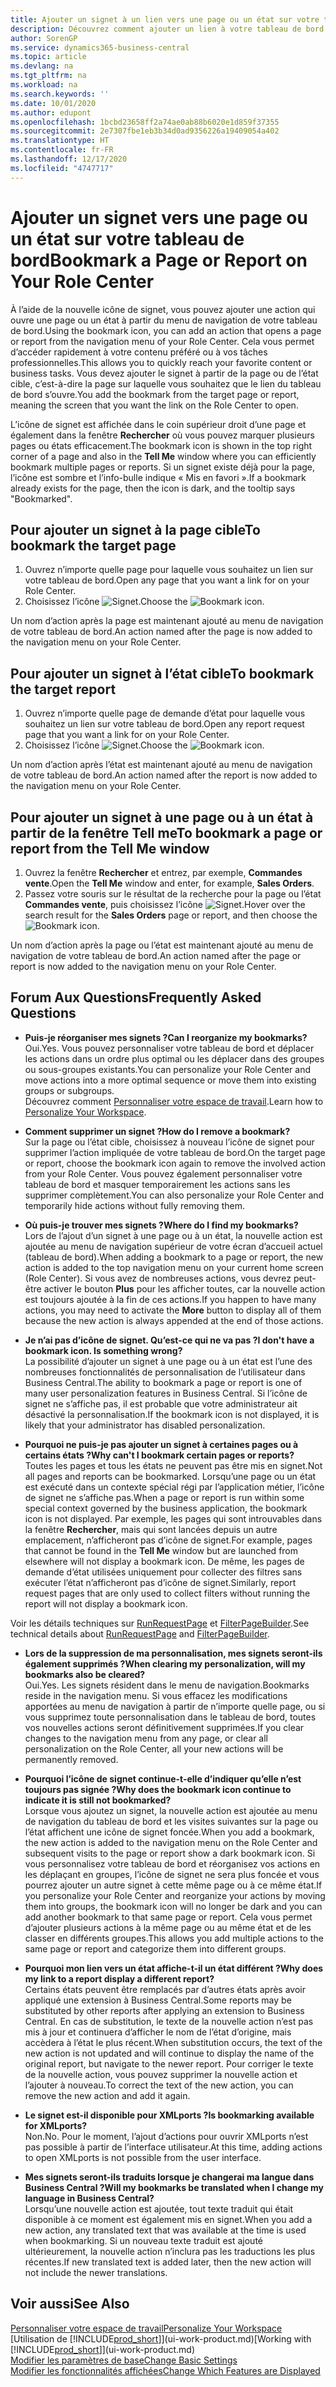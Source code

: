 ```yaml
---
title: Ajouter un signet à un lien vers une page ou un état sur votre tableau de bord | Microsoft Docs
description: Découvrez comment ajouter un lien à votre tableau de bord.
author: SorenGP
ms.service: dynamics365-business-central
ms.topic: article
ms.devlang: na
ms.tgt_pltfrm: na
ms.workload: na
ms.search.keywords: ''
ms.date: 10/01/2020
ms.author: edupont
ms.openlocfilehash: 1bcbd23658ff2a74ae0ab88b6020e1d859f37355
ms.sourcegitcommit: 2e7307fbe1eb3b34d0ad9356226a19409054a402
ms.translationtype: HT
ms.contentlocale: fr-FR
ms.lasthandoff: 12/17/2020
ms.locfileid: "4747717"
---
```

# <a name="bookmark-a-page-or-report-on-your-role-center"></a><span data-ttu-id="1de18-103">Ajouter un signet vers une page ou un état sur votre tableau de bord</span><span class="sxs-lookup"><span data-stu-id="1de18-103">Bookmark a Page or Report on Your Role Center</span></span>
<span data-ttu-id="1de18-104">À l’aide de la nouvelle icône de signet, vous pouvez ajouter une action qui ouvre une page ou un état à partir du menu de navigation de votre tableau de bord.</span><span class="sxs-lookup"><span data-stu-id="1de18-104">Using the bookmark icon, you can add an action that opens a page or report from the navigation menu of your Role Center.</span></span> <span data-ttu-id="1de18-105">Cela vous permet d’accéder rapidement à votre contenu préféré ou à vos tâches professionnelles.</span><span class="sxs-lookup"><span data-stu-id="1de18-105">This allows you to quickly reach your favorite content or business tasks.</span></span> <span data-ttu-id="1de18-106">Vous devez ajouter le signet à partir de la page ou de l’état cible, c’est-à-dire la page sur laquelle vous souhaitez que le lien du tableau de bord s’ouvre.</span><span class="sxs-lookup"><span data-stu-id="1de18-106">You add the bookmark from the target page or report, meaning the screen that you want the link on the Role Center to open.</span></span>

<span data-ttu-id="1de18-107">L’icône de signet est affichée dans le coin supérieur droit d’une page et également dans la fenêtre **Rechercher** où vous pouvez marquer plusieurs pages ou états efficacement.</span><span class="sxs-lookup"><span data-stu-id="1de18-107">The bookmark icon is shown in the top right corner of a page and also in the **Tell Me** window where you can efficiently bookmark multiple pages or reports.</span></span> <span data-ttu-id="1de18-108">Si un signet existe déjà pour la page, l’icône est sombre et l’info-bulle indique « Mis en favori ».</span><span class="sxs-lookup"><span data-stu-id="1de18-108">If a bookmark already exists for the page, then the icon is dark, and the tooltip says "Bookmarked".</span></span>

## <a name="to-bookmark-the-target-page"></a><span data-ttu-id="1de18-109">Pour ajouter un signet à la page cible</span><span class="sxs-lookup"><span data-stu-id="1de18-109">To bookmark the target page</span></span>
1. <span data-ttu-id="1de18-110">Ouvrez n’importe quelle page pour laquelle vous souhaitez un lien sur votre tableau de bord.</span><span class="sxs-lookup"><span data-stu-id="1de18-110">Open any page that you want a link for on your Role Center.</span></span>
2. <span data-ttu-id="1de18-111">Choisissez l’icône ![Signet](media/ui_bookmark_icon.png "Signet").</span><span class="sxs-lookup"><span data-stu-id="1de18-111">Choose the ![Bookmark](media/ui_bookmark_icon.png "Bookmark") icon.</span></span>

<span data-ttu-id="1de18-112">Un nom d’action après la page est maintenant ajouté au menu de navigation de votre tableau de bord.</span><span class="sxs-lookup"><span data-stu-id="1de18-112">An action named after the page is now added to the navigation menu on your Role Center.</span></span>

## <a name="to-bookmark-the-target-report"></a><span data-ttu-id="1de18-113">Pour ajouter un signet à l’état cible</span><span class="sxs-lookup"><span data-stu-id="1de18-113">To bookmark the target report</span></span>
1. <span data-ttu-id="1de18-114">Ouvrez n’importe quelle page de demande d’état pour laquelle vous souhaitez un lien sur votre tableau de bord.</span><span class="sxs-lookup"><span data-stu-id="1de18-114">Open any report request page that you want a link for on your Role Center.</span></span>
2. <span data-ttu-id="1de18-115">Choisissez l’icône ![Signet](media/ui_bookmark_icon.png "Signet").</span><span class="sxs-lookup"><span data-stu-id="1de18-115">Choose the ![Bookmark](media/ui_bookmark_icon.png "Bookmark") icon.</span></span>

<span data-ttu-id="1de18-116">Un nom d’action après l’état est maintenant ajouté au menu de navigation de votre tableau de bord.</span><span class="sxs-lookup"><span data-stu-id="1de18-116">An action named after the report is now added to the navigation menu on your Role Center.</span></span>

## <a name="to-bookmark-a-page-or-report-from-the-tell-me-window"></a><span data-ttu-id="1de18-117">Pour ajouter un signet à une page ou à un état à partir de la fenêtre Tell me</span><span class="sxs-lookup"><span data-stu-id="1de18-117">To bookmark a page or report from the Tell Me window</span></span>
1. <span data-ttu-id="1de18-118">Ouvrez la fenêtre **Rechercher** et entrez, par exemple, **Commandes vente**.</span><span class="sxs-lookup"><span data-stu-id="1de18-118">Open the **Tell Me** window and enter, for example, **Sales Orders**.</span></span>
2. <span data-ttu-id="1de18-119">Passez votre souris sur le résultat de la recherche pour la page ou l’état **Commandes vente**, puis choisissez l’icône ![Signet](media/ui_bookmark_icon.png "Signet").</span><span class="sxs-lookup"><span data-stu-id="1de18-119">Hover over the search result for the **Sales Orders** page or report, and then choose the ![Bookmark](media/ui_bookmark_icon.png "Bookmark") icon.</span></span>

<span data-ttu-id="1de18-120">Un nom d’action après la page ou l’état est maintenant ajouté au menu de navigation de votre tableau de bord.</span><span class="sxs-lookup"><span data-stu-id="1de18-120">An action named after the page or report is now added to the navigation menu on your Role Center.</span></span>


## <a name="frequently-asked-questions"></a><span data-ttu-id="1de18-121">Forum Aux Questions</span><span class="sxs-lookup"><span data-stu-id="1de18-121">Frequently Asked Questions</span></span>  

- <span data-ttu-id="1de18-122">**Puis-je réorganiser mes signets ?**</span><span class="sxs-lookup"><span data-stu-id="1de18-122">**Can I reorganize my bookmarks?**</span></span>  
<span data-ttu-id="1de18-123">Oui.</span><span class="sxs-lookup"><span data-stu-id="1de18-123">Yes.</span></span> <span data-ttu-id="1de18-124">Vous pouvez personnaliser votre tableau de bord et déplacer les actions dans un ordre plus optimal ou les déplacer dans des groupes ou sous-groupes existants.</span><span class="sxs-lookup"><span data-stu-id="1de18-124">You can personalize your Role Center and move actions into a more optimal sequence or move them into existing groups or subgroups.</span></span>  
<span data-ttu-id="1de18-125">Découvrez comment [Personnaliser votre espace de travail](ui-personalization-user.md).</span><span class="sxs-lookup"><span data-stu-id="1de18-125">Learn how to [Personalize Your Workspace](ui-personalization-user.md).</span></span>

- <span data-ttu-id="1de18-126">**Comment supprimer un signet ?**</span><span class="sxs-lookup"><span data-stu-id="1de18-126">**How do I remove a bookmark?**</span></span>  
<span data-ttu-id="1de18-127">Sur la page ou l’état cible, choisissez à nouveau l’icône de signet pour supprimer l’action impliquée de votre tableau de bord.</span><span class="sxs-lookup"><span data-stu-id="1de18-127">On the target page or report, choose the bookmark icon again to remove the involved action from your Role Center.</span></span> <span data-ttu-id="1de18-128">Vous pouvez également personnaliser votre tableau de bord et masquer temporairement les actions sans les supprimer complètement.</span><span class="sxs-lookup"><span data-stu-id="1de18-128">You can also personalize your Role Center and temporarily hide actions without fully removing them.</span></span>

- <span data-ttu-id="1de18-129">**Où puis-je trouver mes signets ?**</span><span class="sxs-lookup"><span data-stu-id="1de18-129">**Where do I find my bookmarks?**</span></span>  
<span data-ttu-id="1de18-130">Lors de l’ajout d’un signet à une page ou à un état, la nouvelle action est ajoutée au menu de navigation supérieur de votre écran d’accueil actuel (tableau de bord).</span><span class="sxs-lookup"><span data-stu-id="1de18-130">When adding a bookmark to a page or report, the new action is added to the top navigation menu on your current home screen (Role Center).</span></span> <span data-ttu-id="1de18-131">Si vous avez de nombreuses actions, vous devrez peut-être activer le bouton **Plus** pour les afficher toutes, car la nouvelle action est toujours ajoutée à la fin de ces actions.</span><span class="sxs-lookup"><span data-stu-id="1de18-131">If you happen to have many actions, you may need to activate the **More** button to display all of them because the new action is always appended at the end of those actions.</span></span>
<!-- Should we add a screenshot here? -->

- <span data-ttu-id="1de18-132">**Je n’ai pas d’icône de signet. Qu’est-ce qui ne va pas ?**</span><span class="sxs-lookup"><span data-stu-id="1de18-132">**I don't have a bookmark icon. Is something wrong?**</span></span>  
<span data-ttu-id="1de18-133">La possibilité d’ajouter un signet à une page ou à un état est l’une des nombreuses fonctionnalités de personnalisation de l’utilisateur dans Business Central.</span><span class="sxs-lookup"><span data-stu-id="1de18-133">The ability to bookmark a page or report is one of many user personalization features in Business Central.</span></span> <span data-ttu-id="1de18-134">Si l’icône de signet ne s’affiche pas, il est probable que votre administrateur ait désactivé la personnalisation.</span><span class="sxs-lookup"><span data-stu-id="1de18-134">If the bookmark icon is not displayed, it is likely that your administrator has disabled personalization.</span></span>

- <span data-ttu-id="1de18-135">**Pourquoi ne puis-je pas ajouter un signet à certaines pages ou à certains états ?**</span><span class="sxs-lookup"><span data-stu-id="1de18-135">**Why can't I bookmark certain pages or reports?**</span></span>  
<span data-ttu-id="1de18-136">Toutes les pages et tous les états ne peuvent pas être mis en signet.</span><span class="sxs-lookup"><span data-stu-id="1de18-136">Not all pages and reports can be bookmarked.</span></span> <span data-ttu-id="1de18-137">Lorsqu’une page ou un état est exécuté dans un contexte spécial régi par l’application métier, l’icône de signet ne s’affiche pas.</span><span class="sxs-lookup"><span data-stu-id="1de18-137">When a page or report is run within some special context governed by the business application, the bookmark icon is not displayed.</span></span> <span data-ttu-id="1de18-138">Par exemple, les pages qui sont introuvables dans la fenêtre **Rechercher**, mais qui sont lancées depuis un autre emplacement, n’afficheront pas d’icône de signet.</span><span class="sxs-lookup"><span data-stu-id="1de18-138">For example, pages that cannot be found in the **Tell Me** window but are launched from elsewhere will not display a bookmark icon.</span></span> <span data-ttu-id="1de18-139">De même, les pages de demande d’état utilisées uniquement pour collecter des filtres sans exécuter l’état n’afficheront pas d’icône de signet.</span><span class="sxs-lookup"><span data-stu-id="1de18-139">Similarly, report request pages that are only used to collect filters without running the report will not display a bookmark icon.</span></span>

<span data-ttu-id="1de18-140">Voir les détails techniques sur [RunRequestPage](https://docs.microsoft.com/dynamics365/business-central/dev-itpro/developer/methods-auto/report/reportinstance-runrequestpage-method) et [FilterPageBuilder](https://docs.microsoft.com/dynamics365/business-central/dev-itpro/developer/methods-auto/filterpagebuilder/filterpagebuilder-data-type).</span><span class="sxs-lookup"><span data-stu-id="1de18-140">See technical details about [RunRequestPage](https://docs.microsoft.com/dynamics365/business-central/dev-itpro/developer/methods-auto/report/reportinstance-runrequestpage-method) and [FilterPageBuilder](https://docs.microsoft.com/dynamics365/business-central/dev-itpro/developer/methods-auto/filterpagebuilder/filterpagebuilder-data-type).</span></span>

- <span data-ttu-id="1de18-141">**Lors de la suppression de ma personnalisation, mes signets seront-ils également supprimés ?**</span><span class="sxs-lookup"><span data-stu-id="1de18-141">**When clearing my personalization, will my bookmarks also be cleared?**</span></span>  
<span data-ttu-id="1de18-142">Oui.</span><span class="sxs-lookup"><span data-stu-id="1de18-142">Yes.</span></span> <span data-ttu-id="1de18-143">Les signets résident dans le menu de navigation.</span><span class="sxs-lookup"><span data-stu-id="1de18-143">Bookmarks reside in the navigation menu.</span></span> <span data-ttu-id="1de18-144">Si vous effacez les modifications apportées au menu de navigation à partir de n’importe quelle page, ou si vous supprimez toute personnalisation dans le tableau de bord, toutes vos nouvelles actions seront définitivement supprimées.</span><span class="sxs-lookup"><span data-stu-id="1de18-144">If you clear changes to the navigation menu from any page, or clear all personalization on the Role Center, all your new actions will be permanently removed.</span></span>

- <span data-ttu-id="1de18-145">**Pourquoi l’icône de signet continue-t-elle d’indiquer qu’elle n’est toujours pas signée ?**</span><span class="sxs-lookup"><span data-stu-id="1de18-145">**Why does the bookmark icon continue to indicate it is still not bookmarked?**</span></span>  
<span data-ttu-id="1de18-146">Lorsque vous ajoutez un signet, la nouvelle action est ajoutée au menu de navigation du tableau de bord et les visites suivantes sur la page ou l’état affichent une icône de signet foncée.</span><span class="sxs-lookup"><span data-stu-id="1de18-146">When you add a bookmark, the new action is added to the navigation menu on the Role Center and subsequent visits to the page or report show a dark bookmark icon.</span></span> <span data-ttu-id="1de18-147">Si vous personnalisez votre tableau de bord et réorganisez vos actions en les déplaçant en groupes, l’icône de signet ne sera plus foncée et vous pourrez ajouter un autre signet à cette même page ou à ce même état.</span><span class="sxs-lookup"><span data-stu-id="1de18-147">If you personalize your Role Center and reorganize your actions by moving them into groups, the bookmark icon will no longer be dark and you can add another bookmark to that same page or report.</span></span> <span data-ttu-id="1de18-148">Cela vous permet d’ajouter plusieurs actions à la même page ou au même état et de les classer en différents groupes.</span><span class="sxs-lookup"><span data-stu-id="1de18-148">This allows you add multiple actions to the same page or report and categorize them into different groups.</span></span>

- <span data-ttu-id="1de18-149">**Pourquoi mon lien vers un état affiche-t-il un état différent ?**</span><span class="sxs-lookup"><span data-stu-id="1de18-149">**Why does my link to a report display a different report?**</span></span>  
<span data-ttu-id="1de18-150">Certains états peuvent être remplacés par d’autres états après avoir appliqué une extension à Business Central.</span><span class="sxs-lookup"><span data-stu-id="1de18-150">Some reports may be substituted by other reports after applying an extension to Business Central.</span></span> <span data-ttu-id="1de18-151">En cas de substitution, le texte de la nouvelle action n’est pas mis à jour et continuera d’afficher le nom de l’état d’origine, mais accèdera à l’état le plus récent.</span><span class="sxs-lookup"><span data-stu-id="1de18-151">When substitution occurs, the text of the new action is not updated and will continue to display the name of the original report, but navigate to the newer report.</span></span> <span data-ttu-id="1de18-152">Pour corriger le texte de la nouvelle action, vous pouvez supprimer la nouvelle action et l’ajouter à nouveau.</span><span class="sxs-lookup"><span data-stu-id="1de18-152">To correct the text of the new action, you can remove the new action and add it again.</span></span>
<!-- For more information on report substitution, see this link UNAVAILABLE AT THIS TIME -->

- <span data-ttu-id="1de18-153">**Le signet est-il disponible pour XMLports ?**</span><span class="sxs-lookup"><span data-stu-id="1de18-153">**Is bookmarking available for XMLports?**</span></span>  
<span data-ttu-id="1de18-154">Non.</span><span class="sxs-lookup"><span data-stu-id="1de18-154">No.</span></span> <span data-ttu-id="1de18-155">Pour le moment, l’ajout d’actions pour ouvrir XMLports n’est pas possible à partir de l’interface utilisateur.</span><span class="sxs-lookup"><span data-stu-id="1de18-155">At this time, adding actions to open XMLports is not possible from the user interface.</span></span>

- <span data-ttu-id="1de18-156">**Mes signets seront-ils traduits lorsque je changerai ma langue dans Business Central ?**</span><span class="sxs-lookup"><span data-stu-id="1de18-156">**Will my bookmarks be translated when I change my language in Business Central?**</span></span>  
<span data-ttu-id="1de18-157">Lorsqu’une nouvelle action est ajoutée, tout texte traduit qui était disponible à ce moment est également mis en signet.</span><span class="sxs-lookup"><span data-stu-id="1de18-157">When you add a new action, any translated text that was available at the time is used when bookmarking.</span></span> <span data-ttu-id="1de18-158">Si un nouveau texte traduit est ajouté ultérieurement, la nouvelle action n’inclura pas les traductions les plus récentes.</span><span class="sxs-lookup"><span data-stu-id="1de18-158">If new translated text is added later, then the new action will not include the newer translations.</span></span>


## <a name="see-also"></a><span data-ttu-id="1de18-159">Voir aussi</span><span class="sxs-lookup"><span data-stu-id="1de18-159">See Also</span></span>
[<span data-ttu-id="1de18-160">Personnaliser votre espace de travail</span><span class="sxs-lookup"><span data-stu-id="1de18-160">Personalize Your Workspace</span></span>](ui-personalization-user.md)  
<span data-ttu-id="1de18-161">[Utilisation de [!INCLUDE[prod_short](includes/prod_short.md)]](ui-work-product.md)</span><span class="sxs-lookup"><span data-stu-id="1de18-161">[Working with [!INCLUDE[prod_short](includes/prod_short.md)]](ui-work-product.md)</span></span>  
[<span data-ttu-id="1de18-162">Modifier les paramètres de base</span><span class="sxs-lookup"><span data-stu-id="1de18-162">Change Basic Settings</span></span>](ui-change-basic-settings.md)  
[<span data-ttu-id="1de18-163">Modifier les fonctionnalités affichées</span><span class="sxs-lookup"><span data-stu-id="1de18-163">Change Which Features are Displayed</span></span>](ui-experiences.md)  
